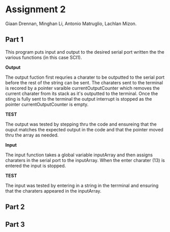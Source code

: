 # Assignment 2 

Giaan Drennan, Minghan Li, Antonio Matruglio, Lachlan Mizon.

## Part 1

This program puts input and output to the desired serial port written the the various functions (in this case SCI1).

**Output**

The output fuction first requries a charater to be outputted to the serial port before the rest of the string can be sent. The charaters sent to the terminal is recored by a pointer varaible currentOutputCounter which removes the current charater from its stack as it's outputted to the terminal. Once the sting is fully sent to the terminal the output interrupt is stopped as the pointer currentOutputCounter is empty. 

**TEST**

The output was tested by stepping thru the code and ensureing that the ouput matches the expected output in the code and that the pointer moved thru the array as needed. 

**Input**

The input function takes a global variable inputArray and then assigns charaters in the serial port to the inputArray. When the enter charater (13) is entered the input is stopped.

**TEST**

The input was tested by entering in a string in the terrminal and ensuring that the charaters appeared in the inputArray.  

## Part 2
## Part 3 
